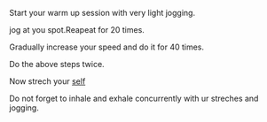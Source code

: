 Start your warm up session with very light jogging.

jog at you spot.Reapeat for 20 times.

Gradually increase your speed and do it for 40 times.

Do the above steps twice.

Now strech your [self](http://www.wikihow.com/Stretch)


Do not forget to inhale and exhale concurrently with ur streches and jogging.
